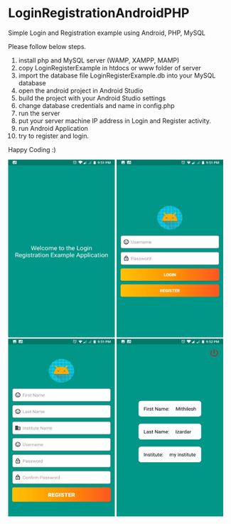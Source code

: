 # LoginRegistrationAndroidPHP
Simple Login and Registration example using Android, PHP, MySQL

Please follow below steps.

1. install php and MySQL server (WAMP, XAMPP, MAMP)
2. copy LoginRegisterExample in htdocs or www folder of server
3. import the database file LoginRegisterExample.db into your MySQL database
4. open the android project in Android Studio 
5. build the project with your Android Studio settings
6. change database credentials and name in config.php
7. run the server
8. put your server machine IP address in Login and Register activity.
9. run Android Application
10. try to register and login.

Happy Coding :)

<img src="images/welcome_page.jpeg" width="240" height="400"/>
<img src="images/login.jpeg" width="240" height="400"/>
<img src="images/register.jpeg" width="240" height="400"/>
<img src="images/home_page.jpeg" width="240" height="400"/>

